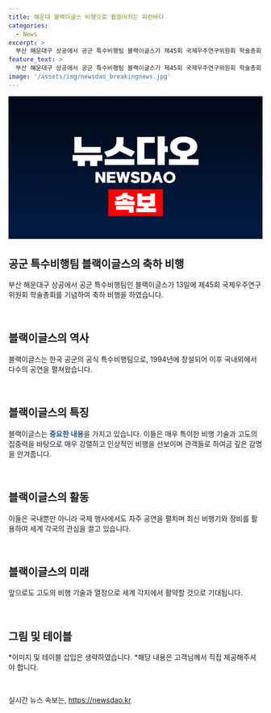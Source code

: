 ```yaml
---
title: 해운대 블랙이글스 비행으로 휩쓸어지는 파란바다
categories:
  - News
excerpt: >
  부산 해운대구 상공에서 공군 특수비행팀 블랙이글스가 제45회 국제우주연구위원회 학술총회 축하 비행을 했다. 2024.7.13/뉴스1
feature_text: >
  부산 해운대구 상공에서 공군 특수비행팀 블랙이글스가 제45회 국제우주연구위원회 학술총회 축하 비행을 했다. 2024.7.13/뉴스1
image: '/assets/img/newsdao_breakingnews.jpg'
---
```


<p><img src="/assets/img/newsdao_breakingnews.jpg" alt="implanttips 속보" /></p>

<h2 data-ke-size="size26">공군 특수비행팀 블랙이글스의 축하 비행</h2>

<p>부산 해운대구 상공에서 공군 특수비행팀인 블랙이글스가 13일에 제45회 국제우주연구위원회 학술총회를 기념하여 축하 비행을 하였습니다.</p>

<p data-ke-size="size16">&nbsp;</p>

<h2 data-ke-size="size26">블랙이글스의 역사</h2>

<p>블랙이글스는 한국 공군의 공식 특수비행팀으로, 1994년에 창설되어 이후 국내외에서 다수의 공연을 펼쳐왔습니다.</p>

<p data-ke-size="size16">&nbsp;</p>

<h2 data-ke-size="size26">블랙이글스의 특징</h2>

<p>블랙이글스는 <b><span style="color: #1a5490;">중요한 내용</span></b>을 가지고 있습니다. 이들은 매우 특이한 비행 기술과 고도의 집중력을 바탕으로 매우 강렬하고 인상적인 비행을 선보이며 관객들로 하여금 깊은 감명을 안겨줍니다.</p>

<p data-ke-size="size16">&nbsp;</p>

<h2 data-ke-size="size26">블랙이글스의 활동</h2>

<p>이들은 국내뿐만 아니라 국제 행사에서도 자주 공연을 펼치며 최신 비행기와 장비를 활용하여 세계 각국의 관심을 끌고 있습니다. </p>

<p data-ke-size="size16">&nbsp;</p>

<h2 data-ke-size="size26">블랙이글스의 미래</h2>

<p>앞으로도 고도의 비행 기술과 열정으로 세계 각지에서 활약할 것으로 기대됩니다.</p>

<p data-ke-size="size16">&nbsp;</p>

<h2 data-ke-size="size26">그림 및 테이블</h2>

<p>*이미지 및 테이블 삽입은 생략하였습니다. 
*해당 내용은 고객님께서 직접 제공해주셔야 합니다.</p>

<p data-ke-size="size16">&nbsp;</p>
실시간 뉴스 속보는, <a href="https://newsdao.kr" rel="dofollow">https://newsdao.kr</a>


